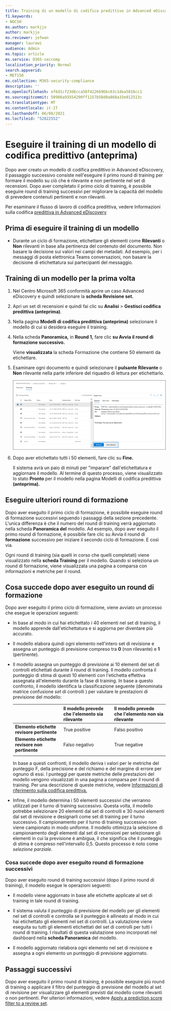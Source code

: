 ```yaml
---
title: Training di un modello di codifica predittivo in Advanced eDiscovery
f1.keywords:
- NOCSH
ms.author: markjjo
author: markjjo
ms.reviewer: jefwan
manager: laurawi
audience: Admin
ms.topic: article
ms.service: O365-seccomp
localization_priority: Normal
search.appverid:
- MET150
ms.collection: M365-security-compliance
description: ''
ms.openlocfilehash: ef6d1cf23d6cca58f4226696bc63c1dea5816cc1
ms.sourcegitcommit: 50908a93554290ff1157b58d0a868a33e012513c
ms.translationtype: MT
ms.contentlocale: it-IT
ms.lasthandoff: 06/08/2021
ms.locfileid: "52822552"
---
```

# <a name="train-a-predictive-coding-model-preview"></a>Eseguire il training di un modello di codifica predittivo (anteprima)

Dopo aver creato un modello di codifica predittivo in Advanced eDiscovery, il passaggio successivo consiste nell'eseguire il primo round di training per formare il modello su ciò che è rilevante e non pertinente nel set di recensioni. Dopo aver completato il primo ciclo di training, è possibile eseguire round di training successivi per migliorare la capacità del modello di prevedere contenuti pertinenti e non rilevanti.

Per esaminare il flusso di lavoro di codifica predittiva, vedere Informazioni sulla codifica [predittiva in Advanced eDiscovery](predictive-coding-overview.md#the-predictive-coding-workflow)

## <a name="before-you-train-a-model"></a>Prima di eseguire il training di un modello

- Durante un ciclo di formazione, etichettare gli elementi come **Rilevanti** o **Non** rilevanti in base alla pertinenza del contenuto del documento. Non basare la decisione sui valori nei campi dei metadati. Ad esempio, per i messaggi di posta elettronica Teams conversazioni, non basare la decisione di etichettatura sui partecipanti del messaggio. 

## <a name="train-a-model-for-the-first-time"></a>Training di un modello per la prima volta

1. Nel Centro Microsoft 365 conformità aprire un caso Advanced eDiscovery e quindi selezionare la **scheda Revisione set.**

2. Apri un set di recensioni e quindi fai clic su **Analisi**  >  **Gestisci codifica predittiva (anteprima)**.

3. Nella pagina **Modelli di codifica predittiva (anteprima)** selezionare il modello di cui si desidera eseguire il training.

4. Nella scheda **Panoramica,** in **Round 1,** fare clic **su Avvia il round di formazione successivo.**

   Viene **visualizzata** la scheda Formazione che contiene 50 elementi da etichettare.

5. Esaminare ogni documento e quindi selezionare il **pulsante Rilevante** o **Non** rilevante nella parte inferiore del riquadro di lettura per etichettarlo.

   ![Etichettare ogni documento come rilevante o non pertinente](..\media\TrainModel1.png)

6. Dopo aver etichettato tutti i 50 elementi, fare clic su **Fine.**

    Il sistema avrà un paio di minuti per "imparare" dall'etichettatura e aggiornare il modello. Al termine di questo processo, viene visualizzato lo stato **Pronto** per il modello nella pagina Modelli di codifica predittiva **(anteprima).**

## <a name="perform-additional-training-rounds"></a>Eseguire ulteriori round di formazione

Dopo aver eseguito il primo ciclo di formazione, è possibile eseguire round di formazione successivi seguendo i passaggi della sezione precedente. L'unica differenza è che il numero del round di training verrà aggiornato nella scheda **Panoramica del** modello. Ad esempio, dopo aver eseguito il primo round di formazione, è possibile fare clic su Avvia il round di **formazione** successivo per iniziare il secondo ciclo di formazione. E così via.

Ogni round di training (sia quelli in corso che quelli completati) viene visualizzato nella **scheda Training** per il modello. Quando si seleziona un round di formazione, viene visualizzata una pagina a comparsa con informazioni e metriche per il round.

## <a name="what-happens-after-you-perform-a-training-round"></a>Cosa succede dopo aver eseguito un round di formazione

Dopo aver eseguito il primo ciclo di formazione, viene avviato un processo che esegue le operazioni seguenti:

- In base al modo in cui hai etichettato i 40 elementi nel set di training, il modello apprende dall'etichettatura e si aggiorna per diventare più accurato.

- Il modello elabora quindi ogni elemento nell'intero set di revisione e assegna un punteggio di previsione compreso tra **0** (non rilevante) e **1** (pertinente).  

- Il modello assegna un punteggio di previsione ai 10 elementi del set di controlli etichettati durante il round di training. Il modello confronta il punteggio di stima di questi 10 elementi con l'etichetta effettiva assegnata all'elemento durante la fase di training. In base a questo confronto, il modello identifica la classificazione seguente (denominata matrice confusione *set* di controlli ) per valutare le prestazioni di previsione del modello:
  
  |          |Il modello prevede che l'elemento sia rilevante |Il modello prevede che l'elemento non sia rilevante |
  |:---------|:---------|:---------|
  |**Elemento etichette revisore pertinente**| True positive| Falso positivo |
  |**Elemento etichette revisore non pertinente**| Falso negativo |True negative |
  ||||

  In base a questi confronti, il modello deriva i valori per le metriche del punteggio F, della precisione e del richiamo e del margine di errore per ognuno di essi. I punteggi per queste metriche delle prestazioni del modello vengono visualizzati in una pagina a comparsa per il round di training. Per una descrizione di queste metriche, vedere [Informazioni di riferimento sulla codifica predittiva.](predictive-coding-reference.md)

- Infine, il modello determina i 50 elementi successivi che verranno utilizzati per il turno di training successivo. Questa volta, il modello potrebbe selezionare 20 elementi dal set di controlli e 30 nuovi elementi dal set di revisione e designarli come set di training per il turno successivo. Il campionamento per il turno di training successivo non viene campionato in modo uniforme. Il modello ottimizza la selezione di campionamento degli elementi dal set di recensioni per selezionare gli elementi in cui la previsione è ambigua, il che significa che il punteggio di stima è compreso nell'intervallo 0,5. Questo processo è noto come *selezione parziale.*

### <a name="what-happens-after-you-perform-subsequent-training-rounds"></a>Cosa succede dopo aver eseguito round di formazione successivi

Dopo aver eseguito round di training successivi (dopo il primo round di training), il modello esegue le operazioni seguenti:

- Il modello viene aggiornato in base alle etichette applicate al set di training in tale round di training.

- Il sistema valuta il punteggio di previsione del modello per gli elementi nel set di controlli e controlla se il punteggio è allineato al modo in cui hai etichettato gli elementi nel set di controlli. La valutazione viene eseguita su tutti gli elementi etichettati del set di controlli per tutti i round di training. I risultati di questa valutazione sono incorporati nel dashboard nella **scheda Panoramica** del modello.

- Il modello aggiornato rielabora ogni elemento nel set di revisione e assegna a ogni elemento un punteggio di previsione aggiornato.

## <a name="next-steps"></a>Passaggi successivi

Dopo aver eseguito il primo round di training, è possibile eseguire più round di training o applicare il filtro del punteggio di previsione del modello al set di revisione per visualizzare gli elementi previsti dal modello come rilevanti o non pertinenti. Per ulteriori informazioni, vedere [Apply a prediction score filter to a review set](predictive-coding-apply-prediction-filter.md).
